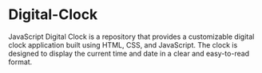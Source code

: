 # Digital-Clock
JavaScript Digital Clock is a repository that provides a customizable digital clock application built using HTML, CSS, and JavaScript. The clock is designed to display the current time and date in a clear and easy-to-read format.
